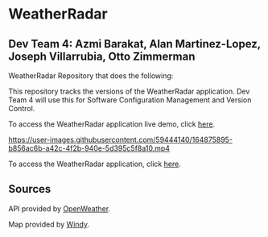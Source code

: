 # WeatherRadar
## Dev Team 4: Azmi Barakat, Alan Martinez-Lopez, Joseph Villarrubia, Otto Zimmerman

WeatherRadar Repository that does the following:

This repository tracks the versions of the WeatherRadar application. Dev Team 4 will use this for Software Configuration Management and Version Control.

To access the WeatherRadar application live demo, click [here](https://www.loom.com/share/95041fd6ec174956b9826cc273bc4fa7).

https://user-images.githubusercontent.com/59444140/164875895-b856ac6b-a42c-4f2b-940e-5d395c5f8a10.mp4

To access the WeatherRadar application, click [here](https://am26001.github.io/WeatherRadar/index.html).

## Sources
API provided by [OpenWeather](https://openweathermap.org/api).

Map provided by [Windy](https://www.windy.com/41.876/-87.624?41.408,-87.624,8).
